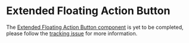 # Extended Floating Action Button

The [Extended Floating Action Button component](https://material.io/go/design-extended-fab) is yet to be completed, please follow the [tracking issue](https://github.com/material-components/material-components-web/issues/2663) for more information.

